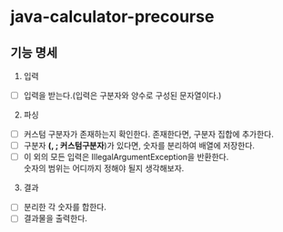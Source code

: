 # java-calculator-precourse

## 기능 명세

1. 입력

- [ ] 입력을 받는다.(입력은 구분자와 양수로 구성된 문자열이다.)

2. 파싱

- [ ] 커스텀 구분자가 존재하는지 확인한다. 존재한다면, 구분자 집합에 추가한다.
- [ ] 구분자 **(, ; 커스텀구분자**)가 있다면, 숫자를 분리하여 배열에 저장한다.
- [ ] 이 외의 모든 입력은 IllegalArgumentException을 반환한다.  
  숫자의 범위는 어디까지 정해야 될지 생각해보자.

3. 결과

- [ ] 분리한 각 숫자를 합한다.
- [ ] 결과물을 출력한다.